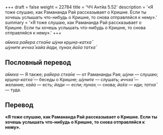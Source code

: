 +++
draft = false
weight = 22784
title = 'ЧЧ Антйа 5.52'
description = '«Я тоже слушаю, как Рамананда Рай рассказывает о Кришне. Если ты хочешь услышать что-нибудь о Кришне, то снова отправляйся к нему».'
summary = '«Я тоже слушаю, как Рамананда Рай рассказывает о Кришне. Если ты хочешь услышать что-нибудь о Кришне, то снова отправляйся к нему».'
+++

_а̄миха ра̄йера стха̄не ш́уни кр̣шн̣а-катха̄  
ш́уните иччха̄ хайа йади, пунах̣ йа̄ха татха̄_

## Пословный перевод

_а̄миха_ — Я также; _ра̄йера_ _стха̄не_ — от Рамананды Рая; _ш́уни_ — слушаю; _кр̣шн̣а_\-_катха̄_ — беседы о Кришне; _ш́уните_ — слушать; _иччха̄_ — желание; _хайа_ — есть; _йади_ — если; _пунах̣_ — снова; _йа̄ха_ — иди; _татха̄_ — туда.

## Перевод

**«Я тоже слушаю, как Рамананда Рай рассказывает о Кришне. Если ты хочешь услышать что-нибудь о Кришне, то снова отправляйся к нему».**
